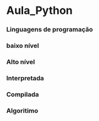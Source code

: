 # Aula_Python

### Linguagens de programação
### baixo nível
### Alto nível
### Interpretada
### Compilada
### Algoritimo

